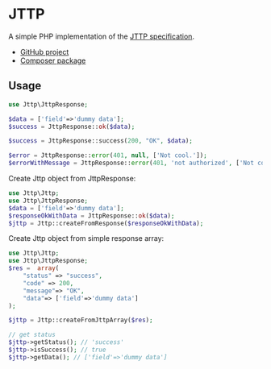 # JTTP

A simple PHP implementation of the [JTTP specification](https://github.com/etnynl/jttp).

- [GitHub project](https://github.com/etnynl/jttp-php)
- [Composer package](https://packagist.org/packages/etnynl/jttp)

## Usage

```php
use Jttp\JttpResponse;

$data = ['field'=>'dummy data'];
$success = JttpResponse::ok($data);

$success = JttpResponse::success(200, "OK", $data);

$error = JttpResponse::error(401, null, ['Not cool.']);
$errorWithMessage = JttpResponse::error(401, 'not authorized', ['Not cool.']);


```

Create Jttp object from JttpResponse:

```php
use Jttp\Jttp;
use Jttp\JttpResponse;
$data = ['field'=>'dummy data'];
$responseOkWithData = JttpResponse::ok($data);
$jttp = Jttp::createFromResponse($responseOkWithData);
```

Create Jttp object from simple response array:

```php
use Jttp\Jttp;
use Jttp\JttpResponse;
$res =  array(
    "status" => "success",
    "code" => 200,
    "message"=> "OK",
    "data"=> ['field'=>'dummy data']
);

$jttp = Jttp::createFromJttpArray($res);

// get status
$jttp->getStatus(); // 'success'
$jttp->isSuccess(); // true
$jttp->getData(); // ['field'=>'dummy data']

```


